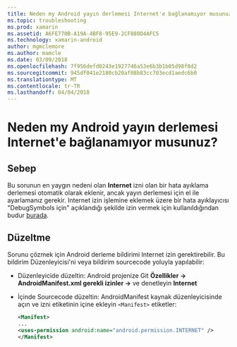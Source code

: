 ```yaml
---
title: Neden my Android yayın derlemesi Internet'e bağlanamıyor musunuz?
ms.topic: troubleshooting
ms.prod: xamarin
ms.assetid: A6FE770B-A19A-4BF8-95E9-2CF880D4AFC5
ms.technology: xamarin-android
author: mgmclemore
ms.author: mamcle
ms.date: 03/09/2018
ms.openlocfilehash: 7f956defd0243e1927746a53e6b3b1b05d98f8d2
ms.sourcegitcommit: 945df041e2180cb20af08b83cc703ecd1aedc6b0
ms.translationtype: MT
ms.contentlocale: tr-TR
ms.lasthandoff: 04/04/2018
---
```

# <a name="why-cant-my-android-release-build-connect-to-the-internet"></a>Neden my Android yayın derlemesi Internet'e bağlanamıyor musunuz?

## <a name="cause"></a>Sebep

Bu sorunun en yaygın nedeni olan **Internet** izni olan bir hata ayıklama derlemesi otomatik olarak eklenir, ancak yayın derlemesi için el ile ayarlamanız gerekir. Internet izin işlemine eklemek üzere bir hata ayıklayıcısı "DebugSymbols için" açıklandığı şekilde izin vermek için kullanıldığından budur [burada](~/android/deploy-test/building-apps/build-process.md).


## <a name="fix"></a>Düzeltme

Sorunu çözmek için Android derleme bildirimi Internet izin gerektirebilir. Bu bildirim Düzenleyicisi'ni veya bildirim sourcecode yoluyla yapılabilir:

-   Düzenleyicide düzeltin: Android projenize Git **Özellikler -> AndroidManifest.xml gerekli izinler ->** ve denetleyin **Internet**

-   İçinde Sourcecode düzeltin: AndroidManifest kaynak düzenleyicisinde açın ve izni etiketinin içine ekleyin `<Manifest>` etiketler:

    ```xml
    <Manifest>
    ...
    <uses-permission android:name="android.permission.INTERNET" />
    </Manifest>
    ```
